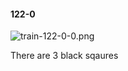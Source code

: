 #### 122-0
![train-122-0-0.png](https://github.com/lil-lab/nlvr/raw/master/nlvr/train/images/9/train-122-0-0.png "train-122-0-0.png")

There are 3 black sqaures
